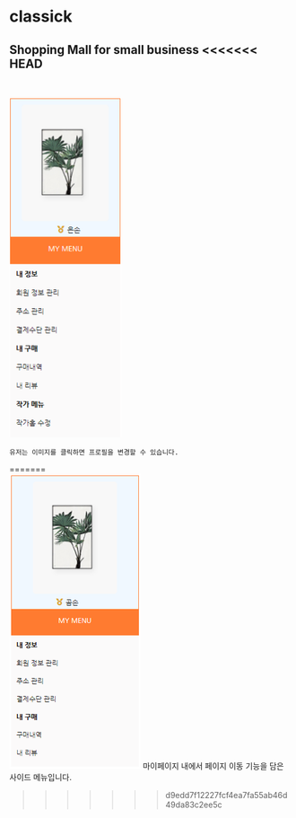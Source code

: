 # classick
<link rel="stylesheet" type="text/css" href="assets/style/git.css">

Shopping Mall for small business
<<<<<<< HEAD
---

<br>

<p>
    
<div class=left>

<img src="assets/imgs/사이드메뉴.PNG" width=200px>

</div>

<div class=text-justify>

    유저는 이미지를 클릭하면 프로필을 변경할 수 있습니다.

</div>    

<div>

</div>
</p>
 
  
 
 
  
=======
<br>
<img src="imgs/사이드메뉴.PNG">
마이페이지 내에서 페이지 이동 기능을 담은 사이드 메뉴입니다.
>>>>>>> d9edd7f12227fcf4ea7fa55ab46d49da83c2ee5c
